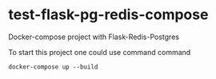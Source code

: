 # test-flask-pg-redis-compose
Docker-compose project with Flask-Redis-Postgres

To start this project one could use command command

```docker-compose up --build```
